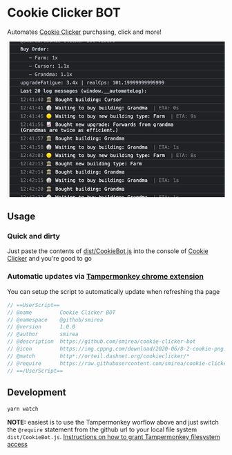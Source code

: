 # Cookie Clicker BOT

Automates [Cookie Clicker](https://orteil.dashnet.org/cookieclicker) purchasing, click and more!

![](./example.png?v=2)

## Usage

### Quick and dirty

Just paste the contents of [dist/CookieBot.js](./dist/CookieBot.js) into the console of [Cookie Clicker](https://orteil.dashnet.org/cookieclicker) and you're good to go


### Automatic updates via [Tampermonkey chrome extension](https://chrome.google.com/webstore/detail/tampermonkey/dhdgffkkebhmkfjojejmpbldmpobfkfo?hl=en)

You can setup the script to automatically update when refreshing tha page

```js
// ==UserScript==
// @name         Cookie Clicker BOT
// @namespace    @github/smirea
// @version      1.0.0
// @author       smirea
// @description  https://github.com/smirea/cookie-clicker-bot
// @icon         https://img.cppng.com/download/2020-06/8-2-cookie-png.png
// @match        http*://orteil.dashnet.org/cookieclicker/*
// @require      https://raw.githubusercontent.com/smirea/cookie-clicker-bot/master/dist/CookieBot.js
// ==/UserScript==
```

## Development

```bash
yarn watch
```

**NOTE:** easiest is to use the Tampermonkey worflow above and just switch the `@require` statement from the github url to your local file system `dist/CookieBot.js`. [Instructions on how to grant Tampermonkey filesystem access](https://stackoverflow.com/a/55568568/574576)
